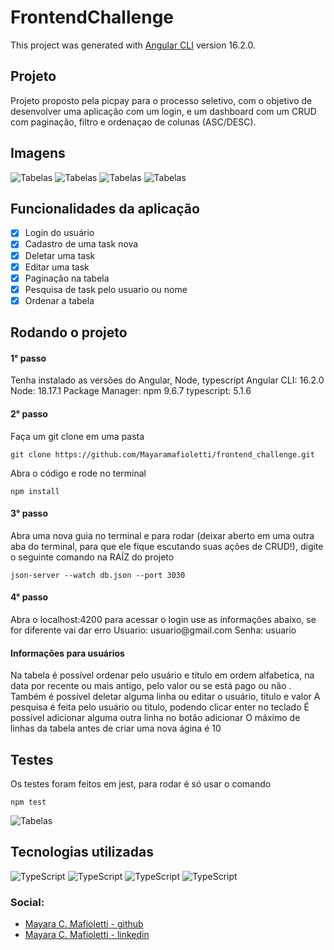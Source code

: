 # FrontendChallenge

This project was generated with [Angular CLI](https://github.com/angular/angular-cli) version 16.2.0.

<h2>Projeto</h2>
Projeto proposto pela picpay para o processo seletivo, com o objetivo de desenvolver uma aplicação com um login, e um dashboard com um CRUD com paginação, filtro e ordenaçao de colunas (ASC/DESC).


<h2>Imagens</h2>
<img alt="Tabelas" src="https://github.com/Mayaramafioletti/frontend_challenge/assets/72114647/f12c0813-1fcd-44f4-9258-ad9493e04bc3"/>
<img alt="Tabelas" src="https://github.com/Mayaramafioletti/frontend_challenge/assets/72114647/82addf2e-3d2f-4bbe-8204-d24506a0d2a2"/>
<img alt="Tabelas" src="https://github.com/Mayaramafioletti/frontend_challenge/assets/72114647/59d22164-195b-4c1b-bde5-569bed821963"/>
<img alt="Tabelas" src="https://github.com/Mayaramafioletti/frontend_challenge/assets/72114647/392831ce-51f3-4b10-a9a8-cf00b4faafb9"/>

<h2>Funcionalidades da aplicação</h2>

- [x] Login do usuário
- [x] Cadastro de uma task nova
- [x] Deletar uma task
- [x] Editar uma task
- [x] Paginação na tabela 
- [x] Pesquisa de task pelo usuario ou nome
- [x] Ordenar a tabela 

<h2>Rodando o projeto</h2>
<h4>1° passo</h4>
Tenha instalado as versões do Angular, Node, typescript
Angular CLI: 16.2.0
Node: 18.17.1
Package Manager: npm 9.6.7
typescript: 5.1.6
<h4>2° passo</h4>
Faça um git clone em uma pasta 

```
git clone https://github.com/Mayaramafioletti/frontend_challenge.git
```

Abra o código e rode no terminal

```
npm install
```

<h4>3° passo</h4>
Abra uma nova guia no terminal e para rodar (deixar aberto em uma outra aba do terminal, para que ele fique escutando suas ações de CRUD!), digite o seguinte comando na RAÍZ do projeto

```
json-server --watch db.json --port 3030
```

<h4>4° passo</h4>
Abra o localhost:4200 para acessar o login use as informações abaixo, se for diferente vai dar erro  
Usuario: usuario@gmail.com
Senha: usuario

<h4>Informações para usuários</h4>
Na tabela é possível ordenar pelo usuário e titulo em ordem alfabetica, na data por recente ou mais antigo, pelo valor ou se está pago ou não .
Também é possível deletar alguma linha ou editar o usuário, titulo e valor
A pesquisa é feita pelo usuário ou titulo, podendo clicar enter no teclado 
É possível adicionar alguma outra linha no botão adicionar 
O máximo de linhas da tabela antes de criar uma nova ágina é 10

<h2>Testes</h2>
Os testes foram feitos em jest, para rodar é só usar o comando 

```
npm test
```

<img alt="Tabelas" src="https://github.com/Mayaramafioletti/frontend_challenge/assets/72114647/8f2eb544-61e9-45dc-af6b-2dca87c25691"/>

<h2>Tecnologias utilizadas</h2>
<img alt="TypeScript" src="https://img.shields.io/badge/HTML-239120?style=for-the-badge&logo=html5&logoColor=white"/>
<img alt="TypeScript" src="https://img.shields.io/badge/typescript%20-%23007ACC.svg?&style=for-the-badge&logo=typescript&logoColor=white"/>
<img alt="TypeScript" src="https://img.shields.io/badge/CSS-239120?&style=for-the-badge&logo=css3&logoColor=white"/>
<img alt="TypeScript" src="https://img.shields.io/badge/Angular-DD0031?style=for-the-badge&logo=angular&logoColor=white"/>


### Social:
- [Mayara C. Mafioletti - github](https://github.com/Mayaramafioletti/)
- [Mayara C. Mafioletti - linkedin](https://www.linkedin.com/in/mayara-mafioletti/)



